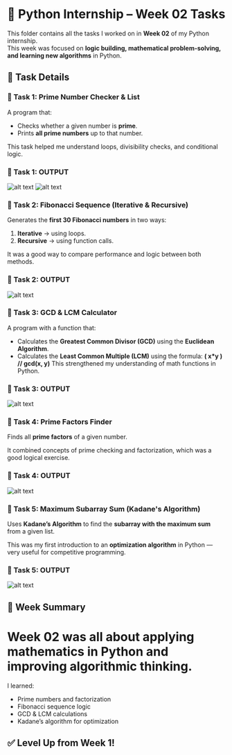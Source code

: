 # 🐍 Python Internship – Week 02 Tasks

This folder contains all the tasks I worked on in **Week 02** of my Python internship.  
This week was focused on **logic building, mathematical problem-solving, and learning new algorithms** in Python.

## 📘 Task Details

### 🔹 Task 1: Prime Number Checker & List

A program that:
- Checks whether a given number is **prime**.
- Prints **all prime numbers** up to that number.

This task helped me understand loops, divisibility checks, and conditional logic.

### 🔹 Task 1: OUTPUT
![alt text](Task1__OutputW2.png)
![alt text](Task1_OutputW2.png)


### 🔹 Task 2: Fibonacci Sequence (Iterative & Recursive)

Generates the **first 30 Fibonacci numbers** in two ways:
1. **Iterative** → using loops.
2. **Recursive** → using function calls.

It was a good way to compare performance and logic between both methods.

### 🔹 Task 2: OUTPUT
![alt text](Task2_OutputW2.png)


### 🔹 Task 3: GCD & LCM Calculator

A program with a function that:
- Calculates the **Greatest Common Divisor (GCD)** using the **Euclidean Algorithm**.
- Calculates the **Least Common Multiple (LCM)** using the formula:
  **( x*y ) // gcd(x, y)**
This strengthened my understanding of math functions in Python.

### 🔹 Task 3: OUTPUT
![alt text](Task3_OutputW2.png)


### 🔹 Task 4: Prime Factors Finder

Finds all **prime factors** of a given number.

It combined concepts of prime checking and factorization, which was a good logical exercise.

### 🔹 Task 4: OUTPUT 
![alt text](Task4_OutputW2.png)


### 🔹 Task 5: Maximum Subarray Sum (Kadane's Algorithm)

Uses **Kadane’s Algorithm** to find the **subarray with the maximum sum** from a given list.

This was my first introduction to an **optimization algorithm** in Python — very useful for competitive programming.

### 🔹 Task 5: OUTPUT 
![alt text](Task5_OutputW2.png)


## 📅 Week Summary
# Week 02 was all about applying **mathematics** in Python and improving **algorithmic thinking**.  
I learned:
- Prime numbers and factorization
- Fibonacci sequence logic
- GCD & LCM calculations
- Kadane’s algorithm for optimization

## ✅ Level Up from Week 1!
